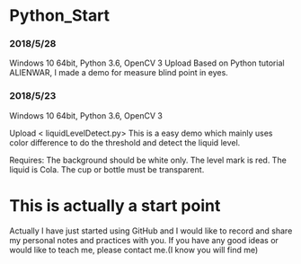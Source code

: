 # Python_Start


### 2018/5/28
Windows 10 64bit, Python 3.6, OpenCV 3
Upload <detectblindpoint>
Based on Python tutorial ALIENWAR, I made a demo for measure blind point in eyes.

### 2018/5/23
Windows 10 64bit, Python 3.6, OpenCV 3

Upload < liquidLevelDetect.py>
This is a easy demo which mainly uses color difference to do the 
threshold and detect the liquid level.

Requires: 
The background should be white only. 
The level mark is red.
The liquid is Cola.
The cup or bottle must be transparent.


# This is actually a start point
Actually I have just started using GitHub and I would like to 
record and share my personal notes and practices with you.
If you have any good ideas or would like to teach me,
please contact me.(I know you will find me)


